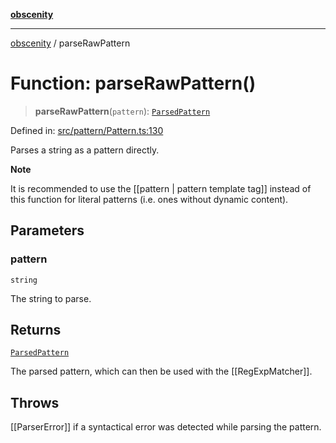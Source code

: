 [**obscenity**](../README.md)

***

[obscenity](../README.md) / parseRawPattern

# Function: parseRawPattern()

> **parseRawPattern**(`pattern`): [`ParsedPattern`](../interfaces/ParsedPattern.md)

Defined in: [src/pattern/Pattern.ts:130](https://github.com/jo3-l/obscenity/blob/907e5d7d34bb29e7d66f262535368ae2d124a8eb/src/pattern/Pattern.ts#L130)

Parses a string as a pattern directly.

**Note**

It is recommended to use the [[pattern | pattern template tag]] instead of
this function for literal patterns (i.e. ones without dynamic content).

## Parameters

### pattern

`string`

The string to parse.

## Returns

[`ParsedPattern`](../interfaces/ParsedPattern.md)

The parsed pattern, which can then be used with the
[[RegExpMatcher]].

## Throws

[[ParserError]] if a syntactical error was detected while parsing the
pattern.
